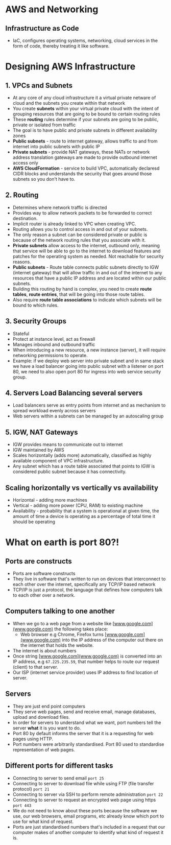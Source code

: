 # AWS and Networking 

## Infrastructure as Code
- IaC, configures operating systems, networking, cloud services in the form of code, thereby treating it like software.

# Designing AWS Infrastructure
## 1. VPCs and Subnets
- At any core of any cloud infrastructure it a virtual private netware of cloud and the subnets you create within that network 
- You create **subnets** within your virtual private cloud with the intent of grouping resources that are going to be bound to certain routing rules
- These **routing** rules determine if your subnets are going to be public, private or isolated from traffic
- The goal is to have public and private subnets in different availability zones 
- **Public subnets** - route to internet gateway, allows traffic to and from internet into public subnets with public IP
- **Private subnets** - provide NAT gateways, these NATs or network address translation gateways are made to provide outbound internet access only
- **AWS CloudFormation** - service to build VPC, automatically declaresd CIDR blocks and understands the security that goes around those subnets so you don't have to.

## 2. Routing 
- Determines where network traffic is directed
- Provides way to allow network packets to be forwarded to correct destination.
- Implicit router is already linked to VPC when creating VPC.
- Routing allows you to control access in and out of your subnets.
- The only reason a subnet can be considered private or public is because of the network routing rules that you associate with it.
- **Private subnets** allow access to the internet, outbound only, meaning that service will be able to go to the internet to download features and patches for the operating system as needed. Not reachable for security reasons.
- **Public subnets** - Route table connects public subnets directly to IGW (internet gateway) that will allow traffic in and out of the internet to any resources that have a public IP address and are located within our public subnets.
- Building this routing by hand is complex, you need to create **route tables**, **route entries**, that will be going into those route tables.
- Also require **route table associations** to indicate which subnets will be bound to which rules.

## 3. Security Groups 
- Stateful
- Protect at instance level, act as firewall
- Manages inbound and outbound traffic
- When introducing a new resource, a new instance (server), it will require networking permissions to operate.
- Example: if we deploy web server into private subnet and in same stack we have a load balancer going into public subnet with a listener on port 80, we need to also open port 80 for ingress into web service security group.

## 4. Servers Load Balancing several servers
- Load balancers serve as entry points from internet and as mechanism to spread workload evenly across servers
- Web servers within a subnets can be managed by an autoscaling group

## 5. IGW, NAT Gateways
- IGW provides means to communicate out to internet
- IGW maintained by AWS
- Scales horizontally (adds more) automatically, classified as highly available component of VPC infrastructure. 
- Any subnet which has a route table associated that points to IGW is considered public subnet because it has connectivity.

## Scaling horizontally vs vertically vs availability 
- Horizontal - adding more machines 
- Vertical - adding more power (CPU, RAM) to existing machine
- Availability - probability that a system is operational at given time, the amount of time a device is operating as a percentage of total time it should be operating 

# What on earth is port 80?!
## Ports are constructs 
- Ports are software constructs 
- They live in software that's written to run on devices that interconnect to each other over the internet, specifically any TCP/IP based network 
- TCP/IP is just a protocol, the language that defines how computers talk to each other over a network.

## Computers talking to one another 
- When we go to a web page from a website like [www.google.com](www.google.com) the following takes place:
    - Web browser e.g Chrome, Firefox turns [www.google.com](www.google.com) into the IP address of the computer out there on the internet that holds the website.
- The internet is about numbers
- Once string [www.google.com](www.google.com) is converted into an IP address, e.g `67.225.235.59`, that number helps to route our request (client) to that server.
- Our ISP (internet service provider) uses IP address to find location of server.

## Servers
- They are just end point computers
- They serve web pages, send and receive email, manage databases, upload and download files.
- In order for servers to understand what we want, port numbers tell the server **what** it is you want to do. 
- Port 80 by default informs the server that it is a requesting for web pages using HTTP. 
- Port numbers were arbitrarily standardised. Port 80 used to standardise representation of web pages.

## Different ports for different tasks
- Connecting to server to send email `port 25`
- Connecting to server to download file while using FTP (file transfer protocol) `port 21`
- Connecting to server via SSH to perform remote administration `port 22`
- Connecting to server to request an encrypted web page using https `port 443`
- We do not need to know about these ports because the software we use, our web browsers, email programs, etc already know which port to use for what kind of request.
- Ports are just standardised numbers that's included in a request that our computer makes of another computer to identify what kind of request it is. 

